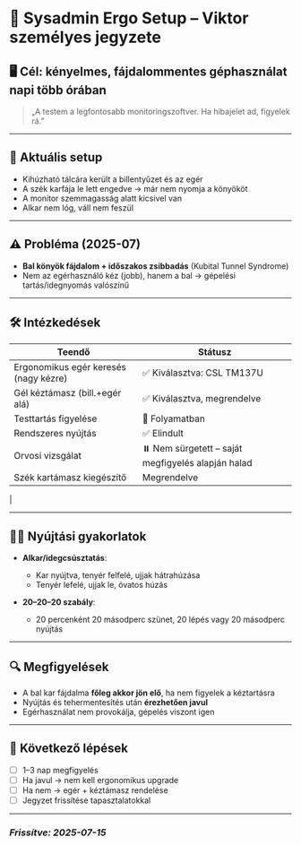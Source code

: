 # 🧠 Sysadmin Ergo Setup – Viktor személyes jegyzete

## 🖥️ Cél: kényelmes, fájdalommentes géphasználat napi több órában

> „A testem a legfontosabb monitoringszoftver. Ha hibajelet ad, figyelek rá.”  

---

## 🧩 Aktuális setup

- Kihúzható tálcára került a billentyűzet és az egér
- A szék karfája le lett engedve → már nem nyomja a könyököt
- A monitor szemmagasság alatt kicsivel van
- Alkar nem lóg, váll nem feszül

---

## ⚠️ Probléma (2025-07)

- **Bal könyök fájdalom + időszakos zsibbadás** (Kubital Tunnel Syndrome)
- Nem az egérhasználó kéz (jobb), hanem a bal → gépelési tartás/idegnyomás valószínű

---

## 🛠️ Intézkedések

| Teendő | Státusz |
|--------|---------|
| Ergonomikus egér keresés (nagy kézre) | ✅ Kiválasztva: CSL TM137U |
| Gél kéztámasz (bill.+egér alá) | ✅ Kiválasztva, megrendelve |
| Testtartás figyelése | 🔄 Folyamatban |
| Rendszeres nyújtás | ✅ Elindult |
| Orvosi vizsgálat | ⏸️ Nem sürgetett – saját megfigyelés alapján halad |
| Szék kartámasz kiegészítő | Megrendelve |
| 

---

## 🧘‍♂️ Nyújtási gyakorlatok

- **Alkar/idegcsúsztatás**:  
  - Kar nyújtva, tenyér felfelé, ujjak hátrahúzása
  - Tenyér lefelé, ujjak le, óvatos húzás

- **20–20–20 szabály**:
  - 20 percenként 20 másodperc szünet, 20 lépés vagy 20 másodperc nyújtás

---

## 🔍 Megfigyelések

- A bal kar fájdalma **főleg akkor jön elő**, ha nem figyelek a kéztartásra
- Nyújtás és tehermentesítés után **érezhetően javul**
- Egérhasználat nem provokálja, gépelés viszont igen

---

## 🎯 Következő lépések

- [ ] 1–3 nap megfigyelés
- [ ] Ha javul → nem kell ergonomikus upgrade
- [ ] Ha nem → egér + kéztámasz rendelése
- [ ] Jegyzet frissítése tapasztalatokkal

---

### *Frissítve: 2025-07-15*
